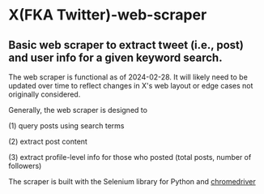 # X(FKA Twitter)-web-scraper
## Basic web scraper to extract tweet (i.e., post) and user info for a given keyword search. 

The web scraper is functional as of 2024-02-28. It will likely need to be updated over time to reflect changes in X's web layout or edge cases not originally considered.

Generally, the web scraper is designed to

(1) query posts using search terms

(2) extract post content 

(3) extract profile-level info for those who posted (total posts, number of followers)

The scraper is built with the Selenium library for Python and [chromedriver](https://chromedriver.chromium.org/downloads)



